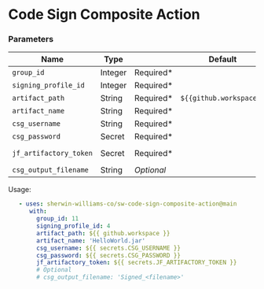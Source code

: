 # Code Sign Composite Action

### Parameters
| Name | Type |      | Default | Note | 
| ---- | ---- | ---- | ------- | ---- |
`group_id` | Integer | Required* | 
`signing_profile_id` | Integer | Required* |
`artifact_path` | String | Required* | `${{github.workspace}}` 
`artifact_name` | String | Required* |
`csg_username` | String | Required* |
`csg_password` | Secret | Required* |
`jf_artifactory_token` | Secret | Required* | | Use: `${{ secrets.JF_ARTIFACTORY_TOKEN}}`
`csg_output_filename` | String | *Optional*

Usage:
```yaml
   - uses: sherwin-williams-co/sw-code-sign-composite-action@main
      with:
        group_id: 11
        signing_profile_id: 4
        artifact_path: ${{ github.workspace }}
        artifact_name: 'HelloWorld.jar'
        csg_username: ${{ secrets.CSG_USERNAME }}
        csg_password: ${{ secrets.CSG_PASSWORD }}
        jf_artifactory_token: ${{ secrets.JF_ARTIFACTORY_TOKEN }}
        # Optional
        # csg_output_filename: 'Signed_<filename>'
```

